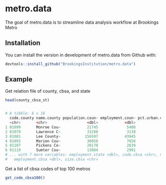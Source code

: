 # metro.data

<!-- badges: start -->
<!-- badges: end -->

The goal of metro.data is to streamline data analysis workflow at Brookings Metro

## Installation

You can install the version in development of metro.data from Github with: 

``` r
devtools::install_github("BrookingsInstitution/metro.data")
```

## Example

Get relation file of county, cbsa, and state
``` r
head(county_cbsa_st)


# A tibble: 6 x 16
  code.county name.county population.coun~ employment.coun~ pct.urban.county type.county code.state name.state population.state
  <chr>       <chr>                  <dbl>            <dbl>            <dbl> <chr>       <chr>      <chr>                 <dbl>
1 01099       Monroe Cou~            21745             5400            21.0  nonmetro c~ 01         Alabama             4850771
2 01079       Lawrence C~            33288             3138             8.71 metro coun~ 01         Alabama             4850771
3 01081       Lee County~           156597            43945            72.6  metro coun~ 01         Alabama             4850771
4 01093       Marion Cou~            30058             7656            11.2  nonmetro c~ 01         Alabama             4850771
5 01107       Pickens Co~            20170             2639             0    metro coun~ 01         Alabama             4850771
6 01119       Sumter Cou~            13084             2991             0    nonmetro c~ 01         Alabama             4850771
# ... with 7 more variables: employment.state <dbl>, code.cbsa <chr>, name.cbsa <chr>, type.cbsa <chr>, population.cbsa <dbl>,
#   employment.cbsa <dbl>, size.cbsa <chr>

```

Get a list of cbsa codes of top 100 metros

``` r
get_code_cbsa100()

```

